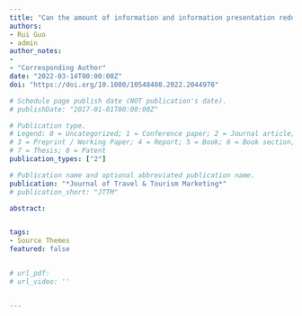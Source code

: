 ```yaml
---
title: "Can the amount of information and information presentation reduce choice overload? An empirical study of online hotel booking"
authors:
- Rui Guo
- admin
author_notes:
- 
- "Corresponding Author"
date: "2022-03-14T00:00:00Z"
doi: "https://doi.org/10.1080/10548408.2022.2044970"

# Schedule page publish date (NOT publication's date).
# publishDate: "2017-01-01T00:00:00Z"

# Publication type.
# Legend: 0 = Uncategorized; 1 = Conference paper; 2 = Journal article;
# 3 = Preprint / Working Paper; 4 = Report; 5 = Book; 6 = Book section;
# 7 = Thesis; 8 = Patent
publication_types: ["2"]

# Publication name and optional abbreviated publication name.
publication: "*Journal of Travel & Tourism Marketing*"
# publication_short: "JTTM"

abstract: 


tags:
- Source Themes
featured: false


# url_pdf: 
# url_video: ''


---
```


